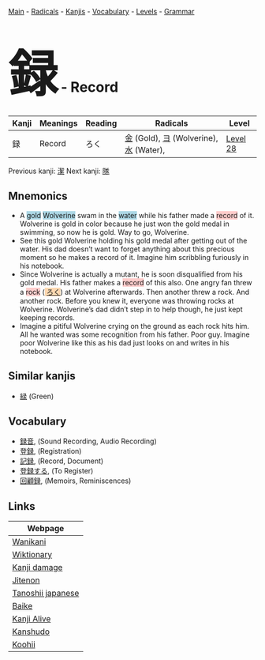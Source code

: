 <style> bigfont {font-size: 100px}</style>
[Main](../README.md) -
[Radicals](../radicals.md) -
[Kanjis](../kanjis.md) -
[Vocabulary](../vocabulary.md) -
[Levels](../levels.md) -
[Grammar](../grammar.md)
# <bigfont> 録</bigfont> - Record 

| Kanji | Meanings | Reading | Radicals | Level |
| --- | --- | --- | --- | --- |
| 録 | Record | ろく | [金](../radicals/金.md) (Gold), [ヨ](../radicals/ヨ.md) (Wolverine), [水](../radicals/水.md) (Water),  | [Level 28](../levels/wk_level28.md) |

Previous kanji: [潔](潔.md) Next kanji: [隊](隊.md) 

## Mnemonics
 * A <span style="background-color:#ADD8E6"> gold</span> <span style="background-color:#ADD8E6"> Wolverine</span> swam in the <span style="background-color:#ADD8E6"> water</span> while his father made a <span style="background-color:#ffcccb"> record</span> of it. Wolverine is gold in color because he just won the gold medal in swimming, so now he is gold. Way to go, Wolverine.
* See this gold Wolverine holding his gold medal after getting out of the water. His dad doesn’t want to forget anything about this precious moment so he makes a record of it. Imagine him scribbling furiously in his notebook.
* Since Wolverine is actually a mutant, he is soon disqualified from his gold medal. His father makes a <span style="background-color:#ffcccb"> record</span> of this also. One angry fan threw a <span style="background-color:#ffcccb"> rock</span> (<span style="background-color:#fed8b1"> [ろく](https://jisho.org/search/ろく)</span>) at Wolverine afterwards. Then another threw a rock. And another rock. Before you knew it, everyone was throwing rocks at Wolverine. Wolverine’s dad didn’t step in to help though, he just kept keeping records.
* Imagine a pitiful Wolverine crying on the ground as each rock hits him. All he wanted was some recognition from his father. Poor guy. Imagine poor Wolverine like this as his dad just looks on and writes in his notebook.


## Similar kanjis
 * [緑](緑.md) (Green)


## Vocabulary
 * [録音](../vocabulary/録.md), (Sound Recording, Audio Recording)
* [登録](../vocabulary/録.md), (Registration)
* [記録](../vocabulary/録.md), (Record, Document)
* [登録する](../vocabulary/録.md), (To Register)
* [回顧録](../vocabulary/録.md), (Memoirs, Reminiscences)



## Links 

| Webpage |
| --- |
| [Wanikani          ](https://www.wanikani.com/kanji/録) |
| [Wiktionary        ](https://en.wiktionary.org/wiki/録) |
| [Kanji damage      ](http://www.kanjidamage.com/kanji/search?utf8=✓&q=録) |
| [Jitenon           ](https://jitenon.com/kanji/録) |
| [Tanoshii japanese ](https://www.tanoshiijapanese.com/dictionary/kanji.cfm?k=録) |
| [Baike             ](https://baike.baidu.com/item/録) |
| [Kanji Alive       ](https://app.kanjialive.com/録) |
| [Kanshudo          ](https://www.kanshudo.com/searchmn?q=録) |
| [Koohii            ](https://kanji.koohii.com/study/kanji/録) |

